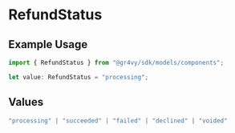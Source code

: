 # RefundStatus

## Example Usage

```typescript
import { RefundStatus } from "@gr4vy/sdk/models/components";

let value: RefundStatus = "processing";
```

## Values

```typescript
"processing" | "succeeded" | "failed" | "declined" | "voided"
```